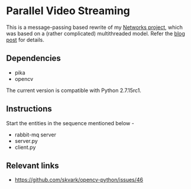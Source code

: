 # Parallel Video Streaming

This is a message-passing based rewrite of my [Networks
project](https://github.com/shivansh/videoStream), which was based on a (rather
complicated) multithreaded model. Refer the [blog
post](https://shivansh.github.io/posts/2019-01-09-Revisiting-networks-project/)
for details.

## Dependencies

- pika
- opencv

The current version is compatible with Python 2.7.15rc1.

## Instructions

Start the entities in the sequence mentioned below -
- rabbit-mq server
- server.py
- client.py

## Relevant links
- https://github.com/skvark/opencv-python/issues/46
